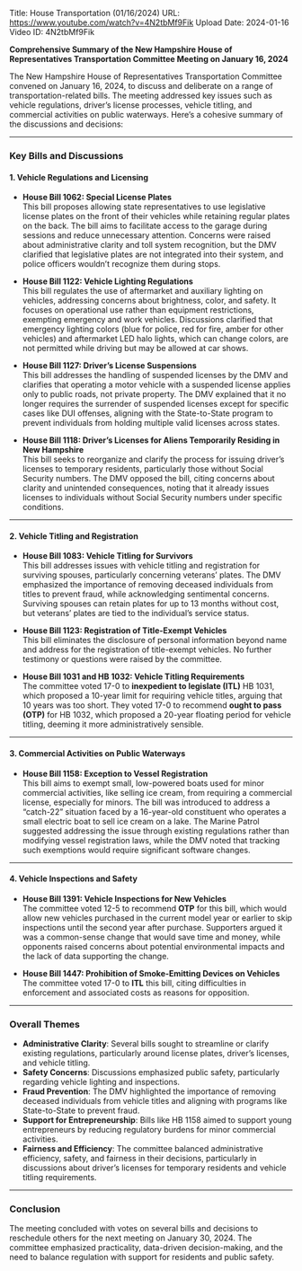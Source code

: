 Title: House Transportation (01/16/2024)
URL: https://www.youtube.com/watch?v=4N2tbMf9Fik
Upload Date: 2024-01-16
Video ID: 4N2tbMf9Fik

**Comprehensive Summary of the New Hampshire House of Representatives Transportation Committee Meeting on January 16, 2024**

The New Hampshire House of Representatives Transportation Committee convened on January 16, 2024, to discuss and deliberate on a range of transportation-related bills. The meeting addressed key issues such as vehicle regulations, driver’s license processes, vehicle titling, and commercial activities on public waterways. Here’s a cohesive summary of the discussions and decisions:

---

### **Key Bills and Discussions**

#### **1. Vehicle Regulations and Licensing**
- **House Bill 1062: Special License Plates**  
  This bill proposes allowing state representatives to use legislative license plates on the front of their vehicles while retaining regular plates on the back. The bill aims to facilitate access to the garage during sessions and reduce unnecessary attention. Concerns were raised about administrative clarity and toll system recognition, but the DMV clarified that legislative plates are not integrated into their system, and police officers wouldn’t recognize them during stops.

- **House Bill 1122: Vehicle Lighting Regulations**  
  This bill regulates the use of aftermarket and auxiliary lighting on vehicles, addressing concerns about brightness, color, and safety. It focuses on operational use rather than equipment restrictions, exempting emergency and work vehicles. Discussions clarified that emergency lighting colors (blue for police, red for fire, amber for other vehicles) and aftermarket LED halo lights, which can change colors, are not permitted while driving but may be allowed at car shows.

- **House Bill 1127: Driver’s License Suspensions**  
  This bill addresses the handling of suspended licenses by the DMV and clarifies that operating a motor vehicle with a suspended license applies only to public roads, not private property. The DMV explained that it no longer requires the surrender of suspended licenses except for specific cases like DUI offenses, aligning with the State-to-State program to prevent individuals from holding multiple valid licenses across states.

- **House Bill 1118: Driver’s Licenses for Aliens Temporarily Residing in New Hampshire**  
  This bill seeks to reorganize and clarify the process for issuing driver’s licenses to temporary residents, particularly those without Social Security numbers. The DMV opposed the bill, citing concerns about clarity and unintended consequences, noting that it already issues licenses to individuals without Social Security numbers under specific conditions.

---

#### **2. Vehicle Titling and Registration**
- **House Bill 1083: Vehicle Titling for Survivors**  
  This bill addresses issues with vehicle titling and registration for surviving spouses, particularly concerning veterans’ plates. The DMV emphasized the importance of removing deceased individuals from titles to prevent fraud, while acknowledging sentimental concerns. Surviving spouses can retain plates for up to 13 months without cost, but veterans’ plates are tied to the individual’s service status.

- **House Bill 1123: Registration of Title-Exempt Vehicles**  
  This bill eliminates the disclosure of personal information beyond name and address for the registration of title-exempt vehicles. No further testimony or questions were raised by the committee.

- **House Bill 1031 and HB 1032: Vehicle Titling Requirements**  
  The committee voted 17-0 to **inexpedient to legislate (ITL)** HB 1031, which proposed a 10-year limit for requiring vehicle titles, arguing that 10 years was too short. They voted 17-0 to recommend **ought to pass (OTP)** for HB 1032, which proposed a 20-year floating period for vehicle titling, deeming it more administratively sensible.

---

#### **3. Commercial Activities on Public Waterways**
- **House Bill 1158: Exception to Vessel Registration**  
  This bill aims to exempt small, low-powered boats used for minor commercial activities, like selling ice cream, from requiring a commercial license, especially for minors. The bill was introduced to address a “catch-22” situation faced by a 16-year-old constituent who operates a small electric boat to sell ice cream on a lake. The Marine Patrol suggested addressing the issue through existing regulations rather than modifying vessel registration laws, while the DMV noted that tracking such exemptions would require significant software changes.

---

#### **4. Vehicle Inspections and Safety**
- **House Bill 1391: Vehicle Inspections for New Vehicles**  
  The committee voted 12-5 to recommend **OTP** for this bill, which would allow new vehicles purchased in the current model year or earlier to skip inspections until the second year after purchase. Supporters argued it was a common-sense change that would save time and money, while opponents raised concerns about potential environmental impacts and the lack of data supporting the change.

- **House Bill 1447: Prohibition of Smoke-Emitting Devices on Vehicles**  
  The committee voted 17-0 to **ITL** this bill, citing difficulties in enforcement and associated costs as reasons for opposition.

---

### **Overall Themes**
- **Administrative Clarity**: Several bills sought to streamline or clarify existing regulations, particularly around license plates, driver’s licenses, and vehicle titling.
- **Safety Concerns**: Discussions emphasized public safety, particularly regarding vehicle lighting and inspections.
- **Fraud Prevention**: The DMV highlighted the importance of removing deceased individuals from vehicle titles and aligning with programs like State-to-State to prevent fraud.
- **Support for Entrepreneurship**: Bills like HB 1158 aimed to support young entrepreneurs by reducing regulatory burdens for minor commercial activities.
- **Fairness and Efficiency**: The committee balanced administrative efficiency, safety, and fairness in their decisions, particularly in discussions about driver’s licenses for temporary residents and vehicle titling requirements.

---

### **Conclusion**
The meeting concluded with votes on several bills and decisions to reschedule others for the next meeting on January 30, 2024. The committee emphasized practicality, data-driven decision-making, and the need to balance regulation with support for residents and public safety.